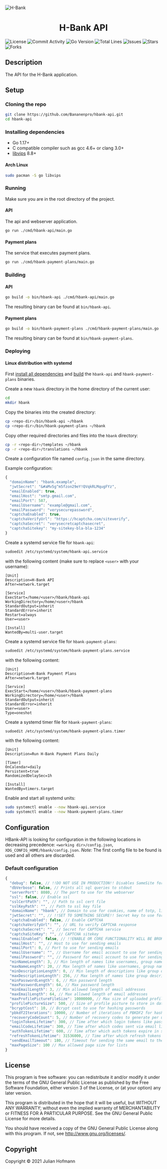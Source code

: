 ![H-Bank](images/banner.png)
<h1 align="center">H-Bank API</h1>

![License](https://img.shields.io/github/license/Bananenpro/hbank-api)
![Commit Activity](https://img.shields.io/github/commit-activity/m/Bananenpro/hbank-api)
![Go Version](https://img.shields.io/github/go-mod/go-version/Bananenpro/hbank-api)
![Total Lines](https://img.shields.io/tokei/lines/github/Bananenpro/hbank-api)
![Issues](https://img.shields.io/github/issues/Bananenpro/hbank-api)
![Stars](https://img.shields.io/github/stars/Bananenpro/hbank-api)
![Forks](https://img.shields.io/github/forks/Bananenpro/hbank-api)

## Description

The API for the H-Bank application.

## Setup

### Cloning the repo

```bash
git clone https://github.com/Bananenpro/hbank-api.git
cd hbank-api
```

### Installing dependencies

- Go 1.17+
- C compatible compiler such as gcc 4.6+ or clang 3.0+
- [libvips](https://github.com/libvips/libvips) 8.8+

#### Arch Linux

```bash
sudo pacman -S go libvips
```

### Running

Make sure you are in the root directory of the project.

#### API

The api and webserver application.

```bash
go run ./cmd/hbank-api/main.go
```

#### Payment plans

The service that executes payment plans.

```bash
go run ./cmd/hbank-payment-plans/main.go
```

### Building

#### API

```bash
go build -o bin/hbank-api ./cmd/hbank-api/main.go
```

The resulting binary can be found at `bin/hbank-api`.

#### Payment plans

```bash
go build -o bin/hbank-payment-plans ./cmd/hbank-payment-plans/main.go
```

The resulting binary can be found at `bin/hbank-payment-plans`.

### Deploying

#### Linux distribution with systemd

First [install all dependencies](#installing-dependencies) and [build](#building) the `hbank-api` and `hbank-payment-plans` binaries.

Create a new `hbank` directory in the home directory of the current user:
```bash
cd
mkdir hbank
```

Copy the binaries into the created directory:
```bash
cp <repo-dir>/bin/hbank-api ~/hbank
cp <repo-dir>/bin/hbank-payment-plans ~/hbank
```

Copy other required directories and files into the `hbank` directory:
```bash
cp -r <repo-dir>/templates ~/hbank
cp -r <repo-dir>/translations ~/hbank
```

Create a configuration file named `config.json` in the same directory.

Example configuration:
```js
{
  "domainName": "hbank.example",
  "jwtSecret": "&#aMv5g^m5fzon29eY!QVqkRLMqugFYz",
  "emailEnabled": true,
  "emailHost": "smtp.gmail.com",
  "emailPort": 587,
  "emailUsername": "example@gmail.com",
  "emailPassword": "verysecurepassword",
  "captchaEnabled": true,
  "captchaVerifyUrl": "https://hcaptcha.com/siteverify",
  "captchaSecret": "verysecretcaptchasecret",
  "captchaSitekey": "my-sitekey-bla-bla-1234"
}
```

Create a systemd service file for `hbank-api`:
```bash
sudoedit /etc/systemd/system/hbank-api.service
```
with the following content (make sure to replace `<user>` with your username):
```
[Unit]
Description=H-Bank API
After=network.target

[Service]
ExecStart=/home/<user>/hbank/hbank-api
WorkingDirectory=/home/<user>/hbank
StandardOutput=inherit
StandardError=inherit
Restart=always
User=<user>

[Install]
WantedBy=multi-user.target
```

Create a systemd service file for `hbank-payment-plans`:
```bash
sudoedit /etc/systemd/system/hbank-payment-plans.service
```
with the following content:
```
[Unit]
Description=H-Bank Payment Plans
After=network.target

[Service]
ExecStart=/home/<user>/hbank/hbank-payment-plans
WorkingDirectory=/home/<user>/hbank
StandardOutput=inherit
StandardError=inherit
User=<user>
Type=oneshot
```

Create a systemd timer file for `hbank-payment-plans`:
```bash
sudoedit /etc/systemd/system/hbank-payment-plans.timer
```
with the following content:
```
[Unit]
Description=Run H-Bank Payment Plans Daily

[Timer]
OnCalendar=daily
Persistent=true
RandomizedDelaySec=1h

[Install]
WantedBy=timers.target
```

Enable and start all systemd units:
```bash
sudo systemctl enable --now hbank-api.service
sudo systemctl enable --now hbank-payment-plans.timer
```

## Configuration

HBank-API is looking for configuration in the following locations in decreasing precedence: `<working dir>/config.json`, `XDG_CONFIG_HOME/hbank/config.json`.
*Note:* The first config file to be found is used and all others are discarded.

### Default configuration
```js
{
  "debug": false, // !!DO NOT USE IN PRODUCTION!! Disables SameSite for cookies. Returnes error messages on HTTP-500 responses.
  "dbVerbose": false, // Prints all sql queries to stdout
  "serverPort": 8080, // The port to use for the webserver
  "ssl": false, // Enable ssl
  "sslCertPath": "", // Path to ssl cert file
  "sslKeyPath": "", // Path to ssl key file
  "domainName": "hbank", // Domain to use for cookies, name of totp, links in email
  "jwtSecret": "", // !!SET TO SOMETHING SECURE!! Secret key to use for signing jwt tokens
  "captchaEnabled": false, // Enable CAPTCHA
  "captchaVerifyUrl": "", // URL to verify CAPTCHA response
  "captchaSecret": "", // Secret for CAPTCHA service
  "captchaSiteKey": "", // CAPTCHA sitekey
  "emailEnabled": false, // !!ENABLE OR CORE FUNCTIONALITY WILL BE BROKEN!! Send emails
  "emailHost": "", // Host to use for sending emails
  "emailPort": 0, // Port to use for sending emails
  "emailUsername": "", // Username for email account to use for sending emails
  "emailPassword": "", // Password for email account to use for sending emails
  "minNameLength": 3, // Min length of names like usernames, group names, transaction names, payment plan names, etc.
  "maxNameLength": 20, // Max length of names like usernames, group names, transaction names, payment plan names, etc.
  "minDescriptionLength": 0, // Min length of descriptions like group descriptions, transaction descriptions, payment plan descriptions, etc.
  "maxDescriptionLength": 256, // Max length of names like group descriptions, transaction descriptions, payment plan descriptions, etc.
  "minPasswordLength": 6, // Min password length
  "maxPasswordLength": 64, // Max password length
  "minEmailLength": 3, // Min allowed length of email addresses
  "maxEmailLength": 64, // Max allowed length of email addresses
  "maxProfilePictureFileSize": 10000000, // Max size of uploaded profile pictures in bytes
  "profilePictureSize": 500, // Size of profile picture to store in database in pixels (500 meaning 500x500)
  "bcryptCost": 10, // Bcrypt cost to use for hashing passwords
  "pbkdf2Iterations": 10000, // Number of iterations of PBKDF2 for hashing tokens
  "recoveryCodeCount": 5, // Number of recovery codes to generate per user
  "loginTokenLifetime": 300, // Time after which login tokens like password or two factor tokens expire in seconds
  "emailCodeLifetime": 300, // Time after which codes sent via email like password reset codes expire in seconds
  "authTokenLifetime": 600, // Time after which auth tokens expire in seconds
  "refreshTokenLifetime": 31536000, // Time after which refresh tokens expire in seconds
  "sendEmailTimeout": 180, // Timeout for sending the same email to the same address in seconds
  "maxPageSize": 100 // Max allowed page size for lists
}
```

## License

This program is free software: you can redistribute it and/or modify
it under the terms of the GNU General Public License as published by
the Free Software Foundation, either version 3 of the License, or
(at your option) any later version.

This program is distributed in the hope that it will be useful,
but WITHOUT ANY WARRANTY; without even the implied warranty of
MERCHANTABILITY or FITNESS FOR A PARTICULAR PURPOSE.  See the
GNU General Public License for more details.

You should have received a copy of the GNU General Public License
along with this program.  If not, see <http://www.gnu.org/licenses/>.

## Copyright

Copyright © 2021 Julian Hofmann
